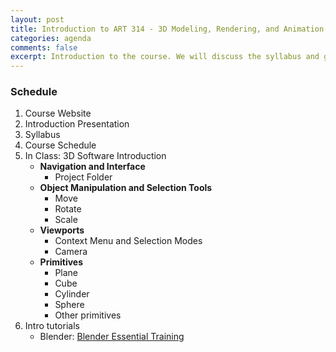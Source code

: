 ```yaml
---
layout: post
title: Introduction to ART 314 - 3D Modeling, Rendering, and Animation
categories: agenda
comments: false
excerpt: Introduction to the course. We will discuss the syllabus and give a demo of 3D software.
---
```


### Schedule

1. Course Website
2. Introduction Presentation
3. Syllabus
4. Course Schedule
5. In Class: 3D Software Introduction
   - **Navigation and Interface**
     - Project Folder
   - **Object Manipulation and Selection Tools**
     - Move
     - Rotate
     - Scale
   - **Viewports**
     - Context Menu and Selection Modes
     - Camera
   - **Primitives**
     - Plane
     - Cube
     - Cylinder
     - Sphere
     - Other primitives
6. Intro tutorials
   - Blender: [Blender Essential Training](https://www.lynda.com/Blender-tutorials/Blender-Essential-Training/87088-2.html?org=psu.edu)